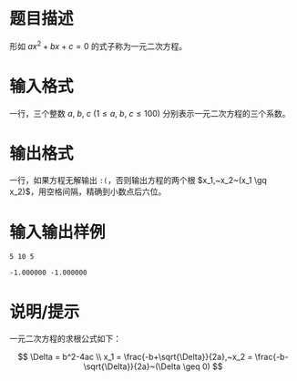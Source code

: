# 题目描述

形如 $ax^2+bx+c=0$ 的式子称为一元二次方程。

# 输入格式

一行，三个整数 $a,~b,~c~(1 \leq a,~b,~c \leq 100)$ 分别表示一元二次方程的三个系数。

# 输出格式

一行，如果方程无解输出 `:(`，否则输出方程的两个根 $x_1,~x_2~(x_1 \gq x_2)$，用空格间隔，精确到小数点后六位。

# 输入输出样例

```input1
5 10 5
```

```output1
-1.000000 -1.000000
```

# 说明/提示

一元二次方程的求根公式如下：

$$
\Delta = b^2-4ac
\\
x_1 = \frac{-b+\sqrt{\Delta}}{2a},~x_2 = \frac{-b-\sqrt{\Delta}}{2a}~(\Delta \geq 0)
$$
